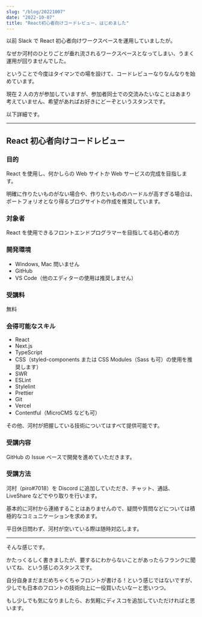 ```yaml
---
slug: "/blog/20221007"
date: "2022-10-07"
title: "React初心者向けコードレビュー、はじめました"
---
```


以前 Slack で React 初心者向けワークスペースを運用していましたが。

なぜか河村のひとりごとが垂れ流されるワークスペースとなってしまい、うまく運用が回りませんでした。

ということで今度はタイマンでの場を設けて、コードレビューなりなんなりを始めています。

現在 2 人の方が参加していますが、参加者同士での交流みたいなことはあまり考えていません、希望があればお好きにどーぞというスタンスです。

以下詳細です。

---

## React 初心者向けコードレビュー

### 目的

React を使用し、何かしらの Web サイトか Web サービスの完成を目指します。

明確に作りたいものがない場合や、作りたいもののハードルが高すぎる場合は、ポートフォリオとなり得るブログサイトの作成を推奨しています。

### 対象者

React を使用できるフロントエンドプログラマーを目指してる初心者の方

### 開発環境

- Windows, Mac 問いません
- GitHub
- VS Code（他のエディターの使用は推奨しません）

### 受講料

無料

### 会得可能なスキル

- React
- Next.js
- TypeScript
- CSS（styled-components または CSS Modules（Sass も可）の使用を推奨します）
- SWR
- ESLint
- Stylelint
- Prettier
- Git
- Vercel
- Contentful（MicroCMS なども可）

その他、河村が把握している技術についてはすべて提供可能です。

### 受講内容

GitHub の Issue ベースで開発を進めていただきます。

### 受講方法

河村（piro#7018）を Discord に追加していただき、チャット、通話、LiveShare などでやり取りを行います。

基本的に河村から連絡することはありませんので、疑問や質問などについては積極的なコミュニケーションを求めます。

平日休日問わず、河村が空いている際は随時対応します。

---

そんな感じです。

かたっくるしく書きましたが、要するにわからないことがあったらフランクに聞いてね、という感じのスタンスです。

自分自身まだまだめちゃくちゃフロントが書ける！という感じではないですが、少しでも日本のフロントの技術向上に一役買いたいなーと思いつつ。

もし少しでも気になりましたら、お気軽にディスコを追加していただければと思います。
